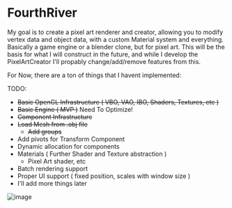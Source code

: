 # FourthRiver
My goal is to create a pixel art renderer and creator, allowing you to modify vertex data and object data, with a custom Material system and everything.
Basically a game engine or a blender clone, but for pixel art. This will be the basis for what I will construct in the future, and while I develop the PixelArtCreator
I'll propably change/add/remove features from this.

For Now, there are a ton of things that I havent implemented:

TODO:
  - ~~Basic OpenGL Infrastructure ( VBO, VAO, IBO, Shaders, Textures, etc )~~
  - ~~Basic Engine ( MVP )~~ Need To Optimize!
  - ~~Component Infrastructure~~
  - ~~Load Mesh from .obj file~~
    - ~~Add groups~~
  - Add pivots for Transform Component
  - Dynamic allocation for components
  - Materials ( Further Shader and Texture abstraction )
      - Pixel Art shader, etc
  - Batch rendering support
  - Proper UI support ( fixed position, scales with window size )
  - I'll add more things later

![image](https://user-images.githubusercontent.com/61754552/218562423-f86b4261-27a7-4bae-b1e8-e8874b58fdd2.png)

